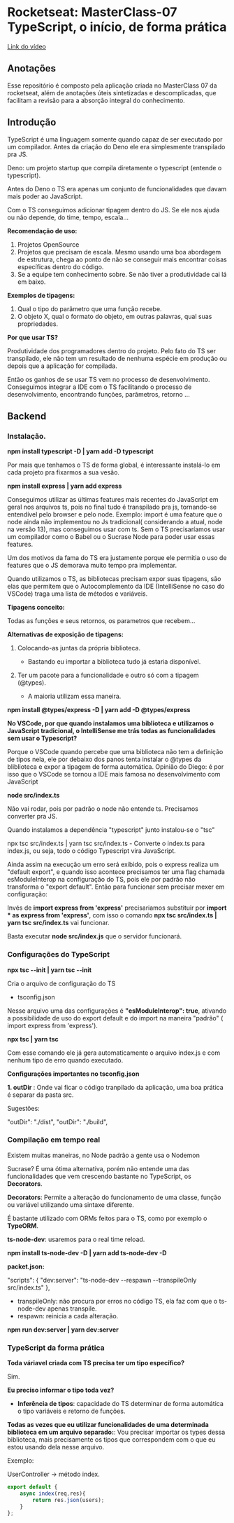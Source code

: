 # Rocketseat: MasterClass-07 TypeScript, o início, de forma prática
[Link do vídeo](https://www.youtube.com/watch?v=0mYq5LrQN1s)
## Anotações

Esse repositório é composto pela aplicação criada no MasterClass 07 da rocketseat, além de anotações úteis sintetizadas e descomplicadas, que facilitam a revisão para a absorção integral do conhecimento.

## Introdução

TypeScript é uma linguagem somente quando capaz de ser executado por um compilador. Antes da criação do Deno ele era simplesmente transpilado pra JS.

Deno: um projeto startup que compila diretamente o typescript (entende o typescript).

Antes do Deno o TS era apenas um conjunto de funcionalidades que davam mais poder ao JavaScript. 

Com o TS conseguimos adicionar tipagem dentro do JS.
Se ele nos ajuda ou não depende, do time, tempo, escala...

**Recomendação de uso:**

1. Projetos OpenSource
2. Projetos que precisam de escala. Mesmo usando uma boa abordagem de estrutura, chega ao ponto de não se conseguir mais encontrar coisas específicas dentro do código.
3. Se a equipe tem conhecimento sobre. Se não tiver a produtividade cai lá em baixo.

**Exemplos de tipagens:**

1. Qual o tipo do parâmetro que uma função recebe.
2. O objeto X, qual o formato do objeto, em outras palavras, qual suas propriedades.

**Por que usar TS?**

Produtividade dos programadores dentro do projeto.
Pelo fato do TS ser transpilado, ele não tem um resultado de nenhuma espécie em produção ou depois que a aplicação for compilada.

Então os ganhos de se usar TS vem no processo de desenvolvimento. Conseguimos integrar a IDE com o TS facilitando o processo de desenvolvimento, encontrando funções, parâmetros, retorno ...


## Backend

### Instalação.

**npm install typescript -D | yarn add -D typescript**

Por mais que tenhamos o TS de forma global, é interessante instalá-lo em cada projeto pra fixarmos a sua vesão.

**npm install express | yarn add express**

Conseguimos utilizar as últimas features mais recentes do JavaScript em geral nos arquivos ts, pois no final tudo é transpilado pra js, tornando-se entendível pelo browser e pelo node.
Exemplo: import é uma feature que o node ainda não implementou no Js tradicional( considerando a atual, node na versão 13), mas conseguimos usar com ts. Sem o TS precisaríamos usar um compilador como o Babel ou o Sucrase Node para poder usar essas features.

Um dos motivos da fama do TS era justamente porque ele permitia o uso de features que o JS demorava muito tempo pra implementar.

Quando utilizamos o TS, as bibliotecas precisam expor suas tipagens, são elas que permitem que o Autocomplemento da IDE (IntelliSense no caso do VSCode) traga uma lista de métodos e variáveis.

**Tipagens conceito:**

Todas as funções e seus retornos, os parametros que recebem...

**Alternativas de exposição de tipagens:**

1. Colocando-as juntas da própria biblioteca.
    - Bastando eu importar a biblioteca tudo já estaria disponível.

2. Ter um pacote para a funcionalidade e outro só com a tipagem (@types).
    - A maioria utilizam essa maneira.

**npm install @types/express -D | yarn add -D @types/express**

**No VSCode, por que quando instalamos uma biblioteca e utilizamos o JavaScript tradicional, o IntelliSense me trás todas as funcionalidades sem usar o Typescript?**

Porque o VSCode quando percebe que uma biblioteca não tem a definição de tipos nela, ele por debaixo dos panos tenta instalar o @types da bliblioteca e expor a tipagem de forma automática.
Opinião do Diego: é por isso que o VSCode se tornou a IDE mais famosa no desenvolvimento com JavaScript

**node src/index.ts**

Não vai rodar, pois por padrão o node não entende ts.
Precisamos converter pra JS.

Quando instalamos a dependência "typescript" junto instalou-se o "tsc"

npx tsc src/index.ts | yarn tsc src/index.ts
    - Converte o index.ts para index.js, ou seja, todo o código Typescript vira JavaScript.

Ainda assim na execução um erro será exibido, pois o express realiza um "default export", e quando isso acontece precisamos ter uma flag chamada esModuleInterop na configuração do TS, pois ele por padrão não transforma o "export default".
Então para funcionar sem precisar mexer em configuração:

Invés de **import express from 'express'** precisariamos substituir por **import * as express from 'express'**, com isso o comando **npx tsc src/index.ts | yarn tsc src/index.ts** vai funcionar.

Basta executar **node src/index.js** que o servidor funcionará.

### Configurações do TypeScript

**npx tsc --init | yarn tsc --init**

Cria o arquivo de configuração do TS 
- tsconfig.json

Nesse arquivo uma das configurações é **"esModuleInterop": true**, ativando a possibilidade de uso do export default e do import na maneira "padrão" ( import express from 'express').

**npx tsc | yarn tsc**

Com esse comando ele já gera automaticamente o arquivo index.js e com nenhum tipo de erro quando executado.

**Configurações importantes no tsconfig.json**

**1. outDir** : Onde vai ficar o código tranpilado da aplicação, uma boa prática é separar da pasta src.

Sugestões:

"outDir": "./dist",
"outDir": "./build",

### Compilação em tempo real

Existem muitas maneiras, no Node padrão a gente usa o Nodemon

Sucrase? É uma ótima alternativa, porém não entende uma das funcionalidades que vem crescendo bastante no TypeScript, os **Decorators**.

**Decorators**: Permite a alteração do funcionamento de uma classe, função ou variável utilizando uma sintaxe diferente.

É bastante utilizado com ORMs feitos para o TS, como por exemplo o **TypeORM**.

**ts-node-dev**: usaremos para o real time reload.

**npm install ts-node-dev -D | yarn add ts-node-dev -D**

**packet.json:**

"scripts": {
    "dev:server": "ts-node-dev --respawn --transpileOnly src/index.ts"
},

- transpileOnly: não procura por erros no código TS, ela faz com que o ts-node-dev apenas transpile.
- respawn: reinicia a cada alteração.

**npm run dev:server | yarn dev:server**

### TypeScript da forma prática

**Toda váriavel criada com TS precisa ter um tipo específico?** 

Sim.

**Eu preciso informar o tipo toda vez?**

- **Inferência de tipos**: capacidade do TS determinar de forma automática o tipo variáveis e retorno de funções.

**Todas as vezes que eu utilizar funcionalidades de uma determinada biblioteca em um arquivo separado:**: Vou precisar importar os types dessa biblioteca, mais precisamente os tipos que correspondem com o que eu estou usando dela nesse arquivo.

Exemplo:

UserController -> método index.

```ts
export default {
    async index(req,res){
        return res.json(users);
    }
};
```

